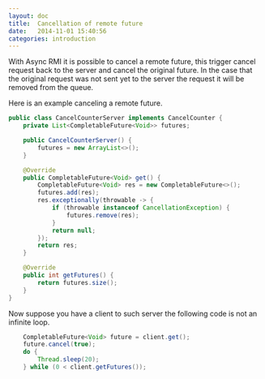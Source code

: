 ```yaml
---
layout: doc
title:  Cancellation of remote future
date:   2014-11-01 15:40:56
categories: introduction
---
```


With Async RMI it is possible to cancel a remote future, this trigger cancel request back to the server and cancel the original future.
In the case that the original request was not sent yet to the server the request it will be removed from the queue.

Here is an example canceling a remote future.

```java
public class CancelCounterServer implements CancelCounter {
    private List<CompletableFuture<Void>> futures;

    public CancelCounterServer() {
        futures = new ArrayList<>();
    }

    @Override
    public CompletableFuture<Void> get() {
        CompletableFuture<Void> res = new CompletableFuture<>();
        futures.add(res);
        res.exceptionally(throwable -> {
            if (throwable instanceof CancellationException) {
                futures.remove(res);
            }
            return null;
        });
        return res;
    }

    @Override
    public int getFutures() {
        return futures.size();
    }
}
```
Now suppose you have a client to such server the following code is not an infinite loop.

```java
    CompletableFuture<Void> future = client.get();
    future.cancel(true);
    do {
        Thread.sleep(20);
    } while (0 < client.getFutures());
```